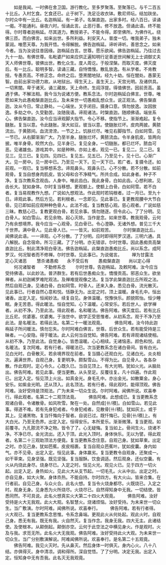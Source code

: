 <!-- { "loadSidebar": true } -->
　　如是我闻。一时佛在舍卫国。游行教化。至多罗聚落。至聚落已。与千二百五十比丘。入村乞食。乞食还已。止于树下。洗足讫收衣钵。敷尼师坛。结加趺坐。尔时众中有一比丘。名迦栴延。有一弟子。名槃直迦。出家多时。经八百日。读诵一偈。不能通利。昼夜六时。恒诵此言。止恶行善。修不放逸。但诵此语。终不能得。尔时尊者迦栴延。尽其道力。教授弟子。不能令得。即至佛所。为佛作礼。绕佛三匝。而白佛言。如来出世。多所利益。利安天人。普度一切。唯我弟子。独未蒙润。唯愿天尊。为我开悟。令得解脱。佛告迦栴延。谛听谛听。善思念之。如来今者。当为汝说往昔因缘。迦栴延白言。世尊。愿乐欲闻。佛告迦栴延。乃往过去九十一劫。有佛世尊。名毗婆尸如来应供正遍知明行足善逝世间解无上士调御丈夫天人师佛世尊。彼佛出世。教化众生。度人周讫。于般涅槃。而取灭度。佛灭度后。有一比丘。聪明多智。读诵三藏。自恃憍慢。散乱放逸。有从学者。不肯教授。专愚贡高。不修正念。命终之后。堕黑闇地狱。经九十劫。恒在闇处。愚蒙无智。由前出家功德力故。从地狱出。得生天上。虽生天上。天宫光明。及诸供具。一切黑闇。卑于诸天。诵三藏故。天上命终。生阎浮提。得值佛世。因前贡高。虽遇于佛。不解法相。我今当为说诸方便。教系念法。尔时迦栴延白佛言。世尊。唯愿如来为此愚痴槃直迦比丘。及未来世一切愚痴乱想众生。说正观法。佛告槃直迦。汝从今日。常止静处。一心端坐。叉手闭目。摄身口意。慎勿放逸。汝因放逸。多劫之中。久受勤苦。汝随我语。谛观诸法。时槃直迦。随顺佛语。端坐系心。佛告槃直迦。汝今应当谛观脚大指节。令心不移。使指节上。渐渐疱起。复令膖胀。复当以意。令此膖胀。渐大如豆。彼当以意。使膖胀烂坏。皮肉两披。黄脓流出。于黄脓间。血流滂滂。一节之上。饥肤烂尽。唯见右脚指节。白如珂雪。见一节已。从右脚渐渐广大。乃至半身。膖胀烂坏。黄脓流血。令半身肌皮。皆两向披。唯半身骨。皎然大白。见半身已。复见全身。一切膖胀。都已烂坏。脓血可恶。见诸雄虫。游戏其中。如是种种。亦如上者。观见一已。复见二。见二已。复见三。见三已。复见四。见四已。复见五。见五已。乃至见十。见十已。心渐广大。见一房中。见一房中已。乃至见一天下。见一天下已。若广者。复摄令还。如前观。一观已。复当移想系念。谛观鼻头。观鼻头已。心不分散。若不分散。如前观骨。复当自想身肉肌皮。皆父母和合不净精气。所共合成。如此身者。种子不净。复当次教系念观齿。人身中。唯此齿白。我此身骨。白如此齿。心想利故。见齿长大。犹如身体。尔时复当移想。更观额上。使额上白骨。白如珂雪。若不白者。复当易观教作九想。广说如九想观法。作此观时若钝根者。过一月已。至九十日。谛观此事。然后方见。若利根者。一念即见。见此事已。复更教观腰中大节白骨。见已即如前应观种种色骨人。此法不成。复当教慈心观。慈心观者。广说如慈三昧。教慈心已。复教更观白骨。若见余事。慎勿随逐。但令此心。了了分明。见白骨人。如白雪山。若见余物。起心灭除。当作是念。如来世尊。教我观骨。云何乃有余想境界。我今应当一心观骨。见白骨已。令心澄静。无诸外想。普见三千大千世界。满中骨人。见此骨人已。一一皆灭。如前观苦。
　　尔时槃直迦比丘。闻佛说此语。一一谛观。心不分散。了了分明。应时即得阿罗汉道。三明六通。具八解脱。自念宿命。所习三藏。了了分明。亦无错谬。尔时世尊。因此愚痴贡高槃直迦比丘。制此清净观白骨法。佛告迦栴延。此槃直迦愚痴比丘。尚以系念。成阿罗汉。何况智者而不修禅。尔时世尊。见此事已。为说偈言。
　　禅为甘露法　　定心灭诸恶
　　慧杀诸愚痴　　永不受后有
　　愚痴槃直迦　　尚以定心得
　　何况诸智者　　不勤修系念
　　尔时世尊。告迦栴延。及敕阿难。汝今应当受持佛语。以此妙法。普济群生。若有后世愚痴众生。憍慢贡高。邪恶众生。欲坐禅者。从初迦絺罗难陀观法。及禅难提观像之法。复当学此槃直迦比丘所观之法。然后自观己身。见诸白骨。白如珂雪。时骨人。还来入身。悉见白骨。流光散灭。见此事已。行者自然心意和悦。恬静无为。出定之时。顶上温暖。身毛孔中。恒出诸香。出定入定。恒闻妙法。续复自见。身体温暖。悦豫快乐。颜貌熙怡。恒少睡眠。身无苦患。得此暖法。恒自觉知。心下温暖。心常安乐。若后世人。欲学禅者。从初不净。乃至此法。得此观者。名和暖法。佛告阿难。佛灭度后。若有比丘比丘尼。优婆塞。优婆夷。于浊世中。欲学正受思惟者。从初系念。观于不净乃至此法。是名暖法。若得此法。名第二十一暖法观竟。
　　佛告阿难。汝今持此迦栴延子所问暖法。慎勿忘失。尔时阿难白佛言。世尊。后世众生。若有能受持是三昧者。一心安隐。得于暖法。此人云何当自觉知。佛告阿难。若有谛观诸结使相。从初不净。乃至此法。自觉身心。皆悉温暖。心心相续。无诸恼恚。颜色和悦。此名暖法。复次阿难。若有行者。得暖法已。次当更教系念在诸白骨间。皆有白光。见白光时。白骨散灭。若余境界现在前者。复当摄心还观白光。见诸白光。炎炎相次。遍满世界。自观己身。复更明净。颇梨雪山。不得为比。自见骨人。各各杂散。作此观时。定心令久。心既久已。当自见顶上。有大光明。犹如火光。从脑处出。佛告阿难。若见此事。便当更教。从头至足。反覆往复。凡十四遍。作此观已。出定入定。恒见顶上火出。如真金光。身毛孔中。亦出金光。如散粟金。身心安乐。如紫金光明。还从顶入。此名顶法。若有行者。得此观时。能得顶观。佛告阿难。汝好受持是顶观法。广为未来一切众生说。尔时阿难。闻佛所说。欢喜奉行。得此观者。名第二十二观顶法竟。
　　佛告阿难。此想成已。复当更教系念观诸白骨。令诸散骨。如风吹雪。聚在一处。自然成[卄/積]。白如雪山。若见此事。得道不难。若有先身犯戒者。今身犯戒者。见散骨[卄/積]。犹如灰土。或于其上。见诸黑物。复当忏悔向于智者。自说已过。既忏悔已。见骨[卄/積]上。有大白光。乃至无色界。出定入定。恒得安乐。本所爱乐。渐渐微薄。复当更观。如前覆寻。九孔脓流不净之物。皆令了了。心无疑悔。复当如上。骨间生火。烧诸不净。不净已尽。金光流出。还入于顶。此光入顶时。身体快乐。无以为譬。得此观者。名第二十三观助顶法方便竟。复当更教系念住意。自观己身。犹如草束。出定之时。亦见己身。犹如芭蕉。皮皮相裹。复当自观众芭蕉叶。犹如皮囊。身内如气。亦不见骨。出定入定。恒见此事。身体羸劣。复当更教令自观身。还聚成一。如干草束。见身坚强。既见坚强。复当服酥。饮食调适。然后观身。还似空囊。有火从内烧此身尽。烧身尽已。入定之时。恒见火光。观见火已。见于四方一切火起。出定入定。身热如火。见此火大从支节起。一切毛孔。火从中出。出定之时。亦自见身。如大火聚。身体烝热。不能自持。尔时四方。有大火山。皆来合集。在行者前。自见己身。与众火合。此名火想。复当令火烧身都尽。火既烧已。入定之时。观身无身。见身悉为火所烧尽。火烧尽已。自然得知身中无我。一切结使。皆悉同然。不可具说。此名火想真实火大第二十四火大观竟。
　　佛告阿难。汝好受持是火大无我观。此火大观。名智慧火。烧诸烦恼。汝好受持。为未来世一切众生。当广敷演。尔时阿难。闻佛所说。欢喜奉行。
　　佛告阿难。若有行者得。火大观已。复当更教系念思惟。令系念鼻端。更观此火从何处起。观此火时。自观己身。悉无有我。既无有我。火自然灭。复当作念。我身无我。四大无主。此诸结使。及使根本。从颠倒起。颠倒亦空。云何于此空法之中横见身火。作是观时。火及与我。求觅无所。此名火大无我观。佛告阿难。汝好受持此火大观。为未来世一切众生。当广分别敷演解说。阿难闻佛所说。欢喜奉行。是名第二十五观竟。
　　佛告阿难。我见火灭时。先从鼻灭。然后身体一时俱灭。身内心火。八十八结。亦俱得灭。身中清凉。调和得所。深自觉悟。了了分明。决定无我。出定入定。恒知身中无有吾我。此名灭无我观竟。

